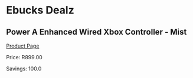 
# Ebucks Dealz
## Power A Enhanced Wired Xbox Controller - Mist
[Product Page](https://www.ebucks.com/web/shop/productSelected.do?prodId=1193375343&catId=724368906)

Price: R899.00

Savings: 100.0


	